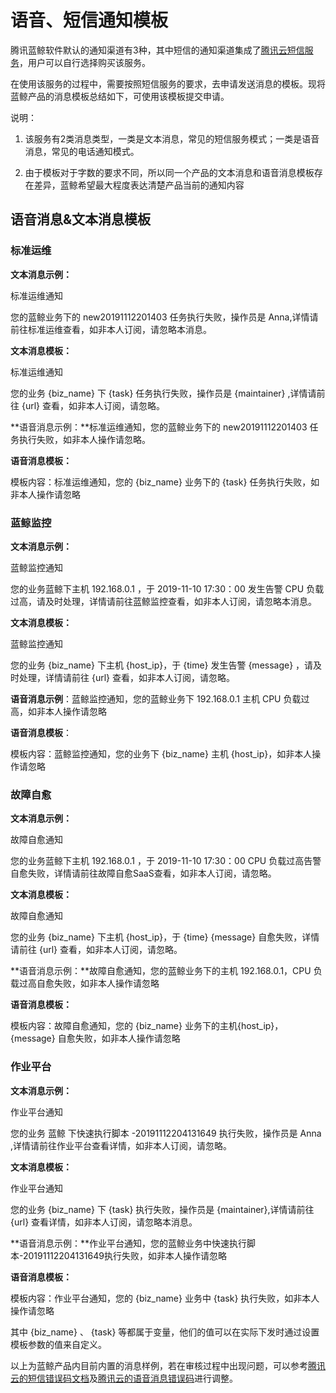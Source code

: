  # 语音、短信通知模板



腾讯蓝鲸软件默认的通知渠道有3种，其中短信的通知渠道集成了[腾讯云短信服务](https://cloud.tencent.com/product/sms)，用户可以自行选择购买该服务。



在使用该服务的过程中，需要按照短信服务的要求，去申请发送消息的模板。现将蓝鲸产品的消息模板总结如下，可使用该模板提交申请。



说明：

1. 该服务有2类消息类型，一类是文本消息，常见的短信服务模式；一类是语音消息，常见的电话通知模式。

2. 由于模板对于字数的要求不同，所以同一个产品的文本消息和语音消息模板存在差异，蓝鲸希望最大程度表达清楚产品当前的通知内容



## 语音消息&文本消息模板

### 标准运维

**文本消息示例：**

标准运维通知

您的蓝鲸业务下的 new20191112201403 任务执行失败，操作员是 Anna,详情请前往标准运维查看，如非本人订阅，请忽略本消息。



**文本消息模板：**

标准运维通知

您的业务 {biz_name} 下 {task} 任务执行失败，操作员是 {maintainer} ,详情请前往 {url} 查看，如非本人订阅，请忽略。



**语音消息示例：**标准运维通知，您的蓝鲸业务下的 new20191112201403 任务执行失败，如非本人操作请忽略。



**语音消息模板：**

模板内容：标准运维通知，您的 {biz_name} 业务下的  {task}  任务执行失败，如非本人操作请忽略



### 蓝鲸监控

**文本消息示例：**

蓝鲸监控通知

您的业务蓝鲸下主机 192.168.0.1 ，于 2019-11-10 17:30：00 发生告警 CPU 负载过高，请及时处理，详情请前往蓝鲸监控查看，如非本人订阅，请忽略本消息。



**文本消息模板：**

蓝鲸监控通知

您的业务 {biz_name} 下主机 {host_ip}，于 {time} 发生告警 {message} ，请及时处理，详情请前往 {url} 查看，如非本人订阅，请忽略。



**语音消息示例**：蓝鲸监控通知，您的蓝鲸业务下 192.168.0.1 主机 CPU 负载过高，如非本人操作请忽略



**语音消息模板**：

模板内容：蓝鲸监控通知，您的业务下 {biz_name} 主机 {host_ip}，如非本人操作请忽略

### 故障自愈

**文本消息示例：**

故障自愈通知

您的业务蓝鲸下主机 192.168.0.1 ，于 2019-11-10 17:30：00  CPU 负载过高告警自愈失败，详情请前往故障自愈SaaS查看，如非本人订阅，请忽略。



**文本消息模板：**

故障自愈通知

您的业务  {biz_name}  下主机 {host_ip}，于 {time} {message} 自愈失败，详情请前往 {url} 查看，如非本人订阅，请忽略。



**语音消息示例：**故障自愈通知，您的蓝鲸业务下的主机 192.168.0.1，CPU 负载过高自愈失败，如非本人操作请忽略



**语音消息模板：**

模板内容：故障自愈通知，您的  {biz_name}  业务下的主机{host_ip}，{message} 自愈失败，如非本人操作请忽略

### 作业平台

**文本消息示例：**

作业平台通知

您的业务 蓝鲸 下快速执行脚本 -20191112204131649 执行失败，操作员是 Anna ,详情请前往作业平台查看详情，如非本人订阅，请忽略。



**文本消息模板：**

作业平台通知

您的业务  {biz_name}  下 {task} 执行失败，操作员是 {maintainer},详情请前往 {url} 查看详情，如非本人订阅，请忽略本消息。



**语音消息示例：**作业平台通知，您的蓝鲸业务中快速执行脚本-20191112204131649执行失败，如非本人操作请忽略



**语音消息模板：**

模板内容：作业平台通知，您的 {biz_name} 业务中 {task} 执行失败，如非本人操作请忽略





其中 {biz_name} 、 {task} 等都属于变量，他们的值可以在实际下发时通过设置模板参数的值来自定义。



以上为蓝鲸产品内目前内置的消息样例，若在审核过程中出现问题，可以参考[腾讯云的短信错误码文档](https://cloud.tencent.com/document/product/382/3771#.E9.94.99.E8.AF.AF.E7.A0.81.E5.88.97.E8.A1.A8)及[腾讯云的语音消息错误码](https://cloud.tencent.com/document/product/1128/37531)进行调整。